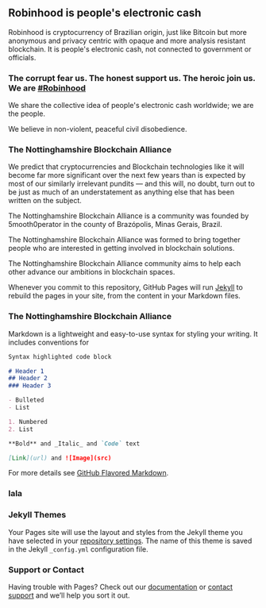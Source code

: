 ## Robinhood is people's electronic cash

Robinhood is cryptocurrency of Brazilian origin, just like Bitcoin but more anonymous and privacy centric with opaque and more analysis resistant blockchain. It is people's electronic cash, not connected to government or officials.

### The corrupt fear us. The honest support us. The heroic join us. We are [#Robinhood](https://jekyllrb.com/)

We share the collective idea of people's electronic cash worldwide; we are the people. 

We believe in non-violent, peaceful civil disobedience. 

### The Nottinghamshire Blockchain Alliance

We predict that cryptocurrencies and Blockchain technologies like it will become far more significant over the next few years than is expected by most of our similarly irrelevant pundits — and this will, no doubt, turn out to be just as much of an understatement as anything else that has been written on the subject.

The Nottinghamshire Blockchain Alliance is a community was founded by 5mooth0perator in the county of Brazópolis, Minas Gerais, Brazil.

The Nottinghamshire Blockchain Alliance was formed to bring together people who are interested in getting involved in blockchain solutions. 

The Nottinghamshire Blockchain Alliance community aims to help each other advance our ambitions in blockchain spaces.

Whenever you commit to this repository, GitHub Pages will run [Jekyll](https://jekyllrb.com/) to rebuild the pages in your site, from the content in your Markdown files.

### The Nottinghamshire Blockchain Alliance

Markdown is a lightweight and easy-to-use syntax for styling your writing. It includes conventions for

```markdown
Syntax highlighted code block

# Header 1
## Header 2
### Header 3

- Bulleted
- List

1. Numbered
2. List

**Bold** and _Italic_ and `Code` text

[Link](url) and ![Image](src)
```

For more details see [GitHub Flavored Markdown](https://guides.github.com/features/mastering-markdown/).

### lala

<script type="text/javascript" src="https://files.coinmarketcap.com/static/widget/currency.js"></script><div class="coinmarketcap-currency-widget" data-currencyid="1" data-base="BRL" data-secondary="USD" data-ticker="true" data-rank="true" data-marketcap="true" data-volume="true" data-stats="BRL" data-statsticker="true"></div>

### Jekyll Themes

Your Pages site will use the layout and styles from the Jekyll theme you have selected in your [repository settings](https://github.com/5mooth0perator/5mooth.github.io/settings). The name of this theme is saved in the Jekyll `_config.yml` configuration file.

### Support or Contact

Having trouble with Pages? Check out our [documentation](https://help.github.com/categories/github-pages-basics/) or [contact support](https://github.com/contact) and we’ll help you sort it out.
